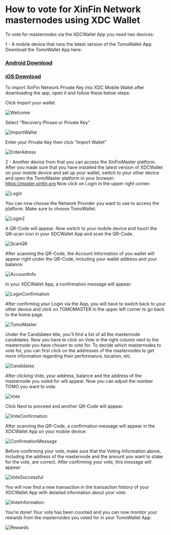 ﻿# How to vote for XinFin Network masternodes using XDC Wallet

To vote for masternodes via the XDCWallet App you need two devices:

1 - A mobile device that runs the latest version of the TomoWallet App.
Download the TomoWallet App here:

### [Android Download]()
### [iOS Download]()

To import XinFin Network Private Key into XDC Mobile Wallet after downloading the app, open it and follow these below steps:

Click Import your wallet

![Welcome](/assets/walletwelcome.png)

Select “Recovery Phrase or Private Key”

![ImportWallet](/assets/importwallet.png)

Enter your Private Key then click “Import Wallet”

![EnterAdress](/assets/enteraddress.png)

2 - Another device from that you can access the XinFinMaster platform.
After you made sure that you have installed the latest version of XDCWallet on your mobile device and set up your wallet, switch to your other device and open the TomoMaster platform in your browser: https://master.xinfin.org
Now click on Login in the upper right corner.

![Login](/assets/login.jpeg)

You can now choose the Network Provider you want to use to access the platform. Make sure to choose TomoWallet.

![Login2](/assets/login2.jpeg)

A QR-Code will appear. 
Now switch to your mobile device and touch the QR-scan icon in your XDCWallet App and scan the QR-Code.

![ScanQR](/assets/scanqr.jpeg)

After scanning the QR-Code, the Account Information of you wallet will appear right under the QR-Code, including your wallet address and your balance:

![AccountInfo](/assets/accountinfo.png)

In your XDCWallet App, a confirmation message will appear:

![LoginConfirmation](/assets/loginconfirmation.jpeg)

After confirming your Login via the App, you will have to switch back to your other device and click on TOMOMASTER in the upper left corner to go back to the home page.

![TomoMaster](/assets/tomomaster.jpeg)

Under the Candidates title, you'll find a list of all the masternode candidates. Now you have to click on Vote in the right column next to the masternode you have chosen to vote for. To decide which masternodes to vote for, you can first click on the addresses of the masternodes to get more information regarding their performance, location, etc.

![Candidates](/assets/candidates.png)

After clicking Vote, your address, balance and the address of the masternode you voted for will appear. Now you can adjust the number TOMO you want to vote.

![Vote](/assets/vote.png)

Click Next to proceed and another QR-Code will appear.

![VoteConfirmation](/assets/voteconfirmation.png)

After scanning the QR-Code, a confirmation message will appear in the XDCWallet App on your mobile device:

![ConfirmationMessage](/assets/confirmationmessage.jpeg)

Before confirming your vote, make sure that the Voting Information above, including the address of the masternode and the amount you want to stake for the vote, are correct.
After confirming your vote, this message will appear:

![VoteSuccessful](/assets/votesuccessful.jpeg)

You will now find a new transaction in the transaction history of your XDCWallet App with detailed information about your vote:

![VoteInformation](/assets/voteinformation.jpeg)

You’re done! Your vote has been counted and you can now monitor your rewards from the masternodes you voted for in your TomoWallet App:

![Rewards](/assets/Rewards.png)

